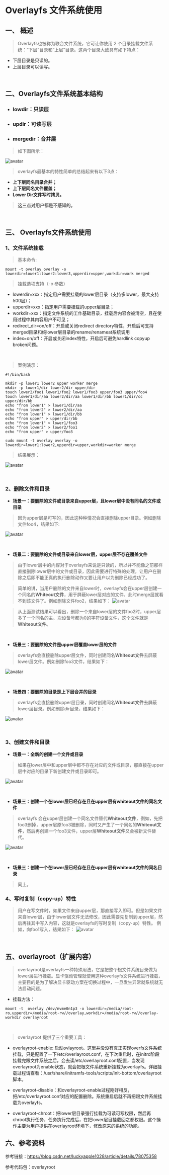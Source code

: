 
# Overlayfs 文件系统使用

## 一、 概述
 
> Overlayfs也被称为联合文件系统，它可让你使用 2 个目录挂载文件系统：“下层”目录和“上层”目录。这两个目录大致具有如下特点：
* 下层目录是只读的。
* 上层目录可以读写。

&nbsp;

## 二、Overlayfs文件系统基本结构

* ### lowdir：只读层
* ### updir：可读写层
* ### mergedir：合并层

> 如下图所示：

![avatar](./overlayfs-1.png)

> overlayfs最基本的特性简单的总结起来有以下3点：
* **上下层同名目录合并；**
* **上下层同名文件覆盖；**
* **Lower Dir文件写时拷贝。**

> **这三点对用户都是不感知的。**

&nbsp;

##  三、 Overlayfs文件系统使用
### 1、文件系统挂载
> 基本命令:
```
mount -t overlay overlay -o lowerdir=lower1:lower2:lower3,upperdir=upper,workdir=work merged
```
> 挂载选项支持（-o 参数）
* lowerdir=xxx：指定用户需要挂载的lower层目录（支持多lower，最大支持500层）；
* upperdir=xxx：指定用户需要挂载的upper层目录；
* workdir=xxx：指定文件系统的工作基础目录，挂载后内容会被清空，且在使用过程中其内容用户不可见；
* redirect_dir=on/off：开启或关闭redirect directory特性，开启后可支持merged目录和纯lower层目录的rename/renameat系统调用
* index=on/off：开启或关闭index特性，开启后可避免hardlink copyup broken问题。

&nbsp;

> 案例演示：
```
#!/bin/bash

mkdir -p lower1 lower2 upper worker merge
mkdir -p lower1/dir lower2/dir upper/dir
touch lower2/foo1 lower1/foo2 lower1/foo3 upper/foo3 upper/foo4
touch lower1/dir/aa lower2/dir/aa lower1/dir/bb lower1/dir/cc upper/dir/bb
echo "from lower1" > lower1/dir/aa
echo "from lower2" > lower2/dir/aa
echo "from lower1" > lower1/dir/bb
echo "from upper" > upper/dir/bb
echo "from lower1" > lower1/foo3
echo "from lower2" > lower2/foo1
echo "from upper" > upper/foo3

sudo mount -t overlay overlay -o lowerdir=lower1:lower2,upperdir=upper,workdir=worker merge

```

> 结果展示：

![avatar](./overlayfs-2.png)

&nbsp;

### 2、删除文件和目录
* **场景一：要删除的文件或目录来自upper层，且lower层中没有同名的文件或目录**
> 因为upper层是可写的，因此这种种情况会直接删除upper目录。例如删除文件foo4，结果如下:

![avatar](./example-1.png)

&nbsp;

* **场景二：要删除的文件或目录来自lower层，upper层不存在覆盖文件**
> 由于lower层中的内容对于overlayfs来说是只读的，所以并不能像之前那样直接删除lower层中的文件或目录，因此需要进行特殊的处理，让用户在删除之后即不能正真的执行删除动作又要让用户以为删除已经成功了。

> 简单的讲，当用户删除的文件来自lower时，overlayfs会在upper层创建一个同名的**Whiteout文件**，用于屏蔽lower层对应的文件，此时merge层就看不到该文件了。例如删除文件foo2，结果如下：
![avatar](./example-2.png)

> 从上面测试结果可以看出，删除一个来自lower层的文件foo2时，upper层多了一个同名的主、次设备号都为0的字符设备文件，这个文件就是**Whiteout文件**。

&nbsp;

* **场景三：要删除的文件是upper层覆盖lower层的文件**
>  overlayfs会直接删除upper层文件，同时创建同名**Whiteout文件**去屏蔽lower层文件。例如删除foo3文件，结果如下：

![avatar](./example-3.png)


&nbsp;

* **场景四：要删除的目录是上下层合并的目录**
> overlayfs会直接删除upper层目录，同时创建同名**Whiteout文件**去屏蔽lower层目录。例如删除dir目录，结果如下：

![avatar](./example-4.png)

&nbsp;

### 3、创建文件和目录
* **场景一：全新的创建一个文件或目录**
> 如果在lower层中和upper层中都不存在对应的文件或目录，那直接在upper层中对应的目录下新创建文件或目录即可。

![avatar](./example-5.png)

&nbsp;


* **场景三：创建一个在lower层已经存在且在upper层有whiteout文件的同名文件**
> overlayfs 会在upper层创建一个同名文件替代**Whiteout文件**，例如，先把foo3删掉，upper层原foo3被删除，同时又产生了一个同名的**Whiteout文件**，然后再创建一个foo3文件，upper层**Whiteout文件**又会被新文件替代。

![avatar](./example-6.png)

&nbsp;


* **场景三：创建一个在lower层已经存在且在upper层有whiteout文件的同名目录**
> 同上。

### 4、写时复制（copy-up）特性
> 用户在写文件时，如果文件来自upper层，那直接写入即可。但是如果文件来自lower层，由于lower层文件无法修改，因此需要先复制到upper层，然后再往其中写入内容，这就是overlayfs的写时复制（copy-up）特性。
> 例如，向foo1写入，结果如下：
![avatar](./example-7.png)

&nbsp;

## 五、overlayroot（扩展内容）
> overlayroot是overlayfs一种特殊用法，它是把整个根文件系统目录做为lower层进行挂载。显卡驱动管理就使用这种overlayfs文件系统进行挂载，主要目的是为了解决显卡驱动方案在切换过程中，一旦发生异常就系统就无法启动问题。

* 挂载方法：
```
mount -t  overlay /dev/nvme0n1p3 -o lowerdir=/media/root-ro,upperdir=/media/root-rw//overlay,workdir=/media/root-rw//overlay-workdir overlayroot
```
&nbsp;

> overlayroot 提供了三个重要工具：
* overlayroot-enable: 启动ovlayroot。这里并没没有真正实现overfs文件系统挂载，只是配置了一下/etc/overlayroot.conf，在下次重启时，在initrd阶段挂载完跟文件系统之后，会去读/etc/overlayroot.conf配置，当发现overlayroot为enable状态，就会把根文件系统重新挂载为overlayfs。详细挂载过程请查看：/usr/share/initramfs-tools/scripts/init-bottom/overlayroot脚本。

* overlayroot-disable：和overlayroot-enable过程刚好相反，把/etc/overlayroot.conf对应的配置删除。系统重启后就不再把跟文件系统挂载为overlayfs。

* overlayroot-chroot：把lower层目录强行挂载为可读可写权限，然后再chroot执行任务，任务执行完成后，在把lower层目挂载回之都权限。这个操作主要为用户提供在overlayroot环境下，修改原来的系统的功能。


## 六、参考资料

参考链接：https://blog.csdn.net/luckyapple1028/article/details/78075358

参考代码包：overlayroot


 
